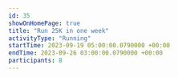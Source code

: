 ```yaml
---
id: 35
showOnHomePage: true
title: "Run 25K in one week"
activityType: "Running"
startTime: 2023-09-19 05:00:00.0790000 +00:00
endTime: 2023-09-26 03:00:00.0790000 +00:00
participants: 8
---
```

